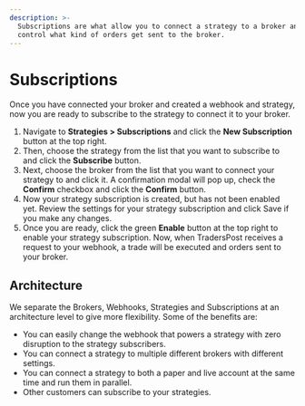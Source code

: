 ```yaml
---
description: >-
  Subscriptions are what allow you to connect a strategy to a broker and to
  control what kind of orders get sent to the broker.
---
```


# Subscriptions

Once you have connected your broker and created a webhook and strategy, now you are ready to subscribe to the strategy to connect it to your broker.

1. Navigate to **Strategies > Subscriptions** and click the **New Subscription** button at the top right.
2. Then, choose the strategy from the list that you want to subscribe to and click the **Subscribe** button.
3. Next, choose the broker from the list that you want to connect your strategy to and click it. A confirmation modal will pop up, check the **Confirm** checkbox and click the **Confirm** button.
4. Now your strategy subscription is created, but has not been enabled yet. Review the settings for your strategy subscription and click Save if you make any changes.
5. Once you are ready, click the green **Enable** button at the top right to enable your strategy subscription. Now, when TradersPost receives a request to your webhook, a trade will be executed and orders sent to your broker.

## Architecture

We separate the Brokers, Webhooks, Strategies and Subscriptions at an architecture level to give more flexibility. Some of the benefits are:

* You can easily change the webhook that powers a strategy with zero disruption to the strategy subscribers.
* You can connect a strategy to multiple different brokers with different settings.
* You can connect a strategy to both a paper and live account at the same time and run them in parallel.
* Other customers can subscribe to your strategies.
